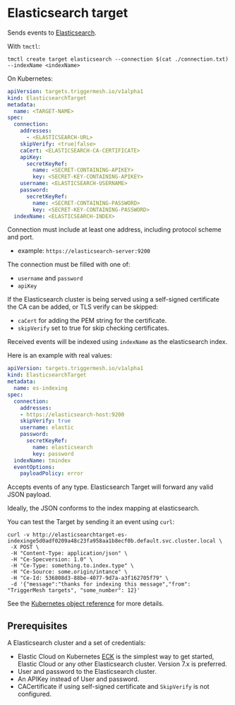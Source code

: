 # Elasticsearch target

Sends events to [Elasticsearch](https://www.elastic.co/elasticsearch/).

With `tmctl`:

```
tmctl create target elasticsearch --connection $(cat ./connection.txt) --indexName <indexName>
```

On Kubernetes:

```yaml
apiVersion: targets.triggermesh.io/v1alpha1
kind: ElasticsearchTarget
metadata:
  name: <TARGET-NAME>
spec:
  connection:
    addresses:
      - <ELASTICSEARCH-URL>
    skipVerify: <true|false>
    caCert: <ELASTICSEARCH-CA-CERTIFICATE>
    apiKey:
      secretKeyRef:
        name: <SECRET-CONTAINING-APIKEY>
        key: <SECRET-KEY-CONTAINING-APIKEY>
    username: <ELASTICSEARCH-USERNAME>
    password:
      secretKeyRef:
        name: <SECRET-CONTAINING-PASSWORD>
        key: <SECRET-KEY-CONTAINING-PASSWORD>
  indexName: <ELASTICSEARCH-INDEX>
```

Connection must include at least one address, including protocol scheme and port.

- example: `https://elasticsearch-server:9200`

The connection must be filled with one of:

- `username` and `password`
- `apiKey`

If the Elasticsearch cluster is being served using a self-signed certificate the CA can be added, or TLS verify can be skipped:

- `caCert` for adding the PEM string for the certificate.
- `skipVerify` set to true for skip checking certificates.

Received events will be indexed using `indexName` as the elasticsearch index.

Here is an example with real values:

```yaml
apiVersion: targets.triggermesh.io/v1alpha1
kind: ElasticsearchTarget
metadata:
  name: es-indexing
spec:
  connection:
    addresses:
    - https://elasticsearch-host:9200
    skipVerify: true
    username: elastic
    password:
      secretKeyRef:
        name: elasticsearch
        key: password
  indexName: tmindex
  eventOptions:
    payloadPolicy: error
```


Accepts events of any type. Elasticsearch Target will forward any valid JSON payload.

Ideally, the JSON conforms to the index mapping at elasticsearch.

You can test the Target by sending it an event using `curl`:

```console
curl -v http://elasticsearchtarget-es-indexinge5d0adf0209a48c23fa958aa1b8ecf0b.default.svc.cluster.local \
 -X POST \
 -H "Content-Type: application/json" \
 -H "Ce-Specversion: 1.0" \
 -H "Ce-Type: something.to.index.type" \
 -H "Ce-Source: some.origin/intance" \
 -H "Ce-Id: 536808d3-88be-4077-9d7a-a3f162705f79" \
 -d '{"message":"thanks for indexing this message","from": "TriggerMesh targets", "some_number": 12}'
```

See the [Kubernetes object reference](../../reference/targets/#targets.triggermesh.io/v1alpha1.ElasticsearchTarget) for more details.

## Prerequisites

A Elasticsearch cluster and a set of credentials:

- Elastic Cloud on Kubernetes [ECK](https://github.com/elastic/cloud-on-k8s/) is the simplest way to get started, Elastic Cloud or any other Elasticsearch cluster. Version 7.x is preferred.
- User and password to the Elasticsearch cluster.
- An APIKey instead of User and password.
- CACertificate if using self-signed certificate and `SkipVerify` is not configured.

[eck]: https://github.com/elastic/cloud-on-k8s
[elasticcloud]: https://www.elastic.co/cloud/
[es]:https://www.elastic.co/elasticsearch/
[docs]:https://www.elastic.co/guide/index.html
[ce]: https://cloudevents.io
